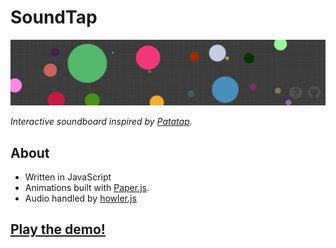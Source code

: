 # SoundTap
[<img src="images/1.png">](https://majabojarska.github.io/sound-tap/)

_Interactive soundboard inspired by [Patatap](https://patatap.com/)._

## About

- Written in JavaScript
- Animations built with [Paper.js](http://paperjs.org/).
- Audio handled by [howler.js](https://howlerjs.com/)

## __[Play the demo!](https://majabojarska.github.io/sound-tap/)__